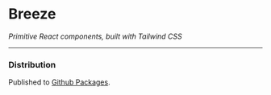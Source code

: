 # Breeze

_Primitive React components, built with Tailwind CSS_

---

### Distribution

Published to [Github Packages](https://github.com/jszymanowski/breeze/pkgs/npm/breeze).
